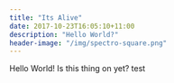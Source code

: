 ```yaml
---
title: "Its Alive"
date: 2017-10-23T16:05:10+11:00
description: "Hello World?"
header-image: "/img/spectro-square.png"
---
```


Hello World! Is this thing on yet? test